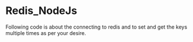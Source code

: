 # Redis_NodeJs
Following code is about the connecting to redis and to set and get the keys multiple times as per your desire.
